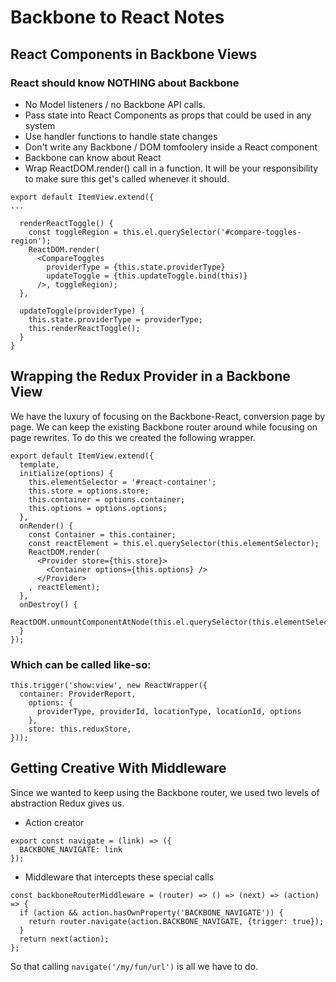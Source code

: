 # Backbone to React Notes

## React Components in Backbone Views
### React should know NOTHING about Backbone
- No Model listeners / no Backbone API calls. 
- Pass state into React Components as props that could be used in any system
- Use handler functions to handle state changes
- Don't write any Backbone / DOM tomfoolery inside a React component
- Backbone can know about React
- Wrap ReactDOM.render() call in a function. It will be your responsibility to make sure this get's called whenever it should.

```
export default ItemView.extend({
...

  renderReactToggle() {
    const toggleRegion = this.el.querySelector('#compare-toggles-region');
    ReactDOM.render(
      <CompareToggles
        providerType = {this.state.providerType}
        updateToggle = {this.updateToggle.bind(this)}
      />, toggleRegion);
  },
  
  updateToggle(providerType) {
    this.state.providerType = providerType;
    this.renderReactToggle();
  }
}
```
## Wrapping the Redux Provider in a Backbone View
We have the luxury of focusing on the Backbone-React, conversion page by page. We can keep the existing Backbone router around while focusing on page rewrites. To do this we created the following wrapper.

```
export default ItemView.extend({
  template,
  initialize(options) {
    this.elementSelector = '#react-container';
    this.store = options.store;
    this.container = options.container;
    this.options = options.options;
  },
  onRender() {
    const Container = this.container;
    const reactElement = this.el.querySelector(this.elementSelector);
    ReactDOM.render(
      <Provider store={this.store}>
        <Container options={this.options} />
      </Provider>
    , reactElement);
  },
  onDestroy() {
    ReactDOM.unmountComponentAtNode(this.el.querySelector(this.elementSelector));
  }
});
```
### Which can be called like-so:
```
this.trigger('show:view', new ReactWrapper({
  container: ProviderReport,
    options: {
      providerType, providerId, locationType, locationId, options
    },
    store: this.reduxStore,
}));
```

## Getting Creative With Middleware
Since we wanted to keep using the Backbone router, we used two levels of abstraction Redux gives us.
- Action creator
```
export const navigate = (link) => ({
  BACKBONE_NAVIGATE: link
});
```
- Middleware that intercepts these special calls



```
const backboneRouterMiddleware = (router) => () => (next) => (action) => {
  if (action && action.hasOwnProperty('BACKBONE_NAVIGATE')) {
    return router.navigate(action.BACKBONE_NAVIGATE, {trigger: true});
  }
  return next(action);
};
```

So that calling `navigate('/my/fun/url')` is all we have to do. 



